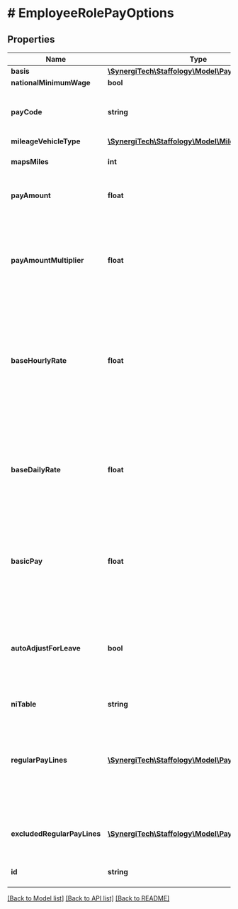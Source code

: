 # # EmployeeRolePayOptions

## Properties

Name | Type | Description | Notes
------------ | ------------- | ------------- | -------------
**basis** | [**\SynergiTech\Staffology\Model\PayBasis**](PayBasis.md) |  | [optional]
**nationalMinimumWage** | **bool** |  | [optional]
**payCode** | **string** | If you want the Employees pay to be allocated to a code other than BASIC, specify it here | [optional]
**mileageVehicleType** | [**\SynergiTech\Staffology\Model\MileageVehicleType**](MileageVehicleType.md) |  | [optional]
**mapsMiles** | **int** | The number of miles to pay for as Mileage Allowance Payments | [optional]
**payAmount** | **float** | The amount the Employee is regularly paid each period | [optional]
**payAmountMultiplier** | **float** | This property is irrelevant if the basis is Monthly.  But if the basis is Daily or Hourly then this property sets how many days/hours the employee should be paid for in the period. | [optional]
**baseHourlyRate** | **float** | This property is used to calculate values for PayCodes that are set as multiples of   the employees base hourly rate. Eg Overtime.  If this is set as zero then we&#39;ll attempt to calculate a value based on the other fields | [optional]
**baseDailyRate** | **float** | This property is used to calculate values for PayCodes that are set as multiples of   the employees base daily rate. Eg sick.  If this is set as zero then we&#39;ll attempt to calculate a value based on the other fields | [optional]
**basicPay** | **float** | The amount of basic pay the Employee is regularly paid each period  This amount is the combined total of all pay elements that contribute to basic pay | [optional]
**autoAdjustForLeave** | **bool** | This sets whether the PayLine should be automatically adjusted or not for:  Leave Entries;  Starters/Leavers;  PayLine effectiveFrom and effectiveTo values falling mid-way through a PayRun | [optional]
**niTable** | **string** |  | [optional]
**regularPayLines** | [**\SynergiTech\Staffology\Model\PayLine[]**](PayLine.md) | These are used to make additions/deductions to the pay for this Employee.  You do not need to include Pension, Tax, NI,  Loan Repayments, etc as these will all be automatically created. | [optional]
**excludedRegularPayLines** | [**\SynergiTech\Staffology\Model\PayLine[]**](PayLine.md) | These used to store the PayLines that have been excluded from RegularPaylines. | [optional]
**id** | **string** | [readonly] The unique id of the object | [optional] [readonly]

[[Back to Model list]](../../README.md#models) [[Back to API list]](../../README.md#endpoints) [[Back to README]](../../README.md)
